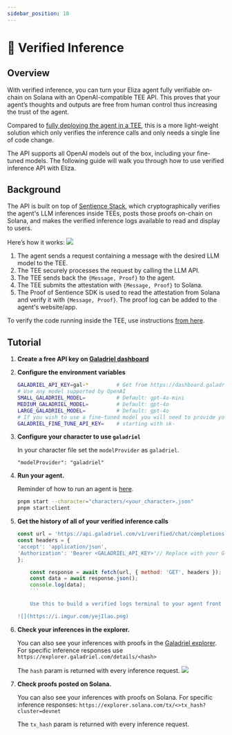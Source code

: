 ```yaml
---
sidebar_position: 18
---
```


# 🪪 Verified Inference

## Overview

With verified inference, you can turn your Eliza agent fully verifiable on-chain on Solana with an OpenAI-compatible TEE API. This proves that your agent’s thoughts and outputs are free from human control thus increasing the trust of the agent.

Compared to [fully deploying the agent in a TEE](https://elizaos.github.io/eliza/docs/advanced/eliza-in-tee/), this is a more light-weight solution which only verifies the inference calls and only needs a single line of code change.

The API supports all OpenAI models out of the box, including your fine-tuned models. The following guide will walk you through how to use verified inference API with Eliza.

## Background

The API is built on top of [Sentience Stack](https://github.com/galadriel-ai/Sentience), which cryptographically verifies the agent's LLM inferences inside TEEs, posts those proofs on-chain on Solana, and makes the verified inference logs available to read and display to users.

Here’s how it works:
![](https://i.imgur.com/SNwSHam.png)

1. The agent sends a request containing a message with the desired LLM model to the TEE.
2. The TEE securely processes the request by calling the LLM API.
3. The TEE sends back the `{Message, Proof}` to the agent.
4. The TEE submits the attestation with `{Message, Proof}` to Solana.
5. The Proof of Sentience SDK is used to read the attestation from Solana and verify it with `{Message, Proof}`. The proof log can be added to the agent's website/app.

To verify the code running inside the TEE, use instructions [from here](https://github.com/galadriel-ai/sentience/tree/main/verified-inference/verify).

## Tutorial

1.  **Create a free API key on [Galadriel dashboard](https://dashboard.galadriel.com/login)**
2.  **Configure the environment variables**
    ```bash
    GALADRIEL_API_KEY=gal-*         # Get from https://dashboard.galadriel.com/
    # Use any model supported by OpenAI
    SMALL_GALADRIEL_MODEL=          # Default: gpt-4o-mini
    MEDIUM_GALADRIEL_MODEL=         # Default: gpt-4o
    LARGE_GALADRIEL_MODEL=          # Default: gpt-4o
    # If you wish to use a fine-tuned model you will need to provide your own OpenAI API key
    GALADRIEL_FINE_TUNE_API_KEY=    # starting with sk-
    ```
3.  **Configure your character to use `galadriel`**

    In your character file set the `modelProvider` as `galadriel`.

    ```
    "modelProvider": "galadriel"
    ```

4.  **Run your agent.**

    Reminder of how to run an agent is [here](https://elizaos.github.io/eliza/docs/quickstart/#create-your-first-agent).

    ```bash
    pnpm start --character="characters/<your_character>.json"
    pnpm start:client
    ```

5.  **Get the history of all of your verified inference calls**
    ```javascript
    const url = 'https://api.galadriel.com/v1/verified/chat/completions?limit=100&filter=mine';
    const headers = {
    'accept': 'application/json',
    'Authorization': 'Bearer <GALADRIEL_API_KEY>'// Replace with your Galadriel API key
    };

        const response = await fetch(url, { method: 'GET', headers });
        const data = await response.json();
        console.log(data);
        ```

        Use this to build a verified logs terminal to your agent front end, for example:

    ![](https://i.imgur.com/yejIlao.png)

6.  **Check your inferences in the explorer.**

    You can also see your inferences with proofs in the [Galadriel explorer](https://explorer.galadriel.com/). For specific inference responses use `https://explorer.galadriel.com/details/<hash>`

    The `hash` param is returned with every inference request.
    ![](https://i.imgur.com/QazDxbE.png)

7.  **Check proofs posted on Solana.**

    You can also see your inferences with proofs on Solana. For specific inference responses: `https://explorer.solana.com/tx/<>tx_hash?cluster=devnet`

    The `tx_hash` param is returned with every inference request.

